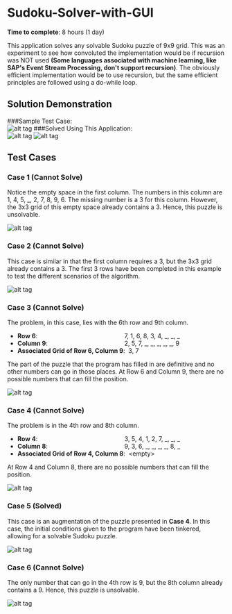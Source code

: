 # Sudoku-Solver-with-GUI
**Time to complete**: 8 hours (1 day)

This application solves any solvable Sudoku puzzle of 9x9 grid. This was an experiment to see how convoluted the implementation would be if recursion was NOT used **(Some languages associated with machine learning, like SAP's Event Stream Processing, don't support recursion)**. The obviously efficient implementation would be to use recursion, but the same efficient principles are followed using a do-while loop.
## Solution Demonstration 
###Sample Test Case:  
![alt tag](https://github.com/PrasaanthSridharan/Sudoku-Solver-with-GUI/blob/master/images/TestCase1.png)
###Solved Using This Application:  
![alt tag](https://github.com/PrasaanthSridharan/Sudoku-Solver-with-GUI/blob/master/images/1.1.png) 
![alt tag](https://github.com/PrasaanthSridharan/Sudoku-Solver-with-GUI/blob/master/images/1.2.png)
## Test Cases
### Case 1 (Cannot Solve)
Notice the empty space in the first column. The numbers in this column are 1, 4, 5, _, 2, 7, 8, 9, 6. The missing number is a 3 for this column. However, the 3x3 grid of this empty space already contains a 3. Hence, this puzzle is unsolvable.  
  
![alt tag](https://github.com/PrasaanthSridharan/Sudoku-Solver-with-GUI/blob/master/images/1.3.png)

### Case 2 (Cannot Solve)
This case is similar in that the first column requires a 3, but the 3x3 grid already contains a 3. The first 3 rows have been completed in this example to test the different scenarios of the algorithm.  
  
![alt tag](https://github.com/PrasaanthSridharan/Sudoku-Solver-with-GUI/blob/master/images/1.4.png)

### Case 3 (Cannot Solve)
The problem, in this case, lies with the 6th row and 9th column.  
- **Row 6**:&nbsp;&nbsp;&nbsp;&nbsp;&nbsp;&nbsp;&nbsp;&nbsp;&nbsp;&nbsp;&nbsp;&nbsp;&nbsp;&nbsp;&nbsp;&nbsp;&nbsp;&nbsp;&nbsp;&nbsp;&nbsp;&nbsp;&nbsp;&nbsp;&nbsp;&nbsp;&nbsp;&nbsp;&nbsp;&nbsp;&nbsp;&nbsp;&nbsp;&nbsp;&nbsp;&nbsp;&nbsp;&nbsp;&nbsp;&nbsp;&nbsp;&nbsp;&nbsp;&nbsp;&nbsp;&nbsp;&nbsp;&nbsp;&nbsp;&nbsp;&nbsp;7, 1, 6, 8, 3, 4, _, _, _  
- **Column 9**:&nbsp;&nbsp;&nbsp;&nbsp;&nbsp;&nbsp;&nbsp;&nbsp;&nbsp;&nbsp;&nbsp;&nbsp;&nbsp;&nbsp;&nbsp;&nbsp;&nbsp;&nbsp;&nbsp;&nbsp;&nbsp;&nbsp;&nbsp;&nbsp;&nbsp;&nbsp;&nbsp;&nbsp;&nbsp;&nbsp;&nbsp;&nbsp;&nbsp;&nbsp;&nbsp;&nbsp;&nbsp;&nbsp;&nbsp;&nbsp;&nbsp;&nbsp;&nbsp;&nbsp;&nbsp;2, 5, 7, _, _, _, _, _, 9  
- **Associated Grid of Row 6, Column 9**: &nbsp;3, 7  

The part of the puzzle that the program has filled in are definitive and no other numbers can go in those places. At Row 6 and Column 9, there are no possible numbers that can fill the position.  
  
![alt tag](https://github.com/PrasaanthSridharan/Sudoku-Solver-with-GUI/blob/master/images/1.5.png)

### Case 4 (Cannot Solve)
The problem is in the 4th row and 8th column.
- **Row 4**:&nbsp;&nbsp;&nbsp;&nbsp;&nbsp;&nbsp;&nbsp;&nbsp;&nbsp;&nbsp;&nbsp;&nbsp;&nbsp;&nbsp;&nbsp;&nbsp;&nbsp;&nbsp;&nbsp;&nbsp;&nbsp;&nbsp;&nbsp;&nbsp;&nbsp;&nbsp;&nbsp;&nbsp;&nbsp;&nbsp;&nbsp;&nbsp;&nbsp;&nbsp;&nbsp;&nbsp;&nbsp;&nbsp;&nbsp;&nbsp;&nbsp;&nbsp;&nbsp;&nbsp;&nbsp;&nbsp;&nbsp;&nbsp;&nbsp;&nbsp;&nbsp;3, 5, 4, 1, 2, 7, _, _, _  
- **Column 8**:&nbsp;&nbsp;&nbsp;&nbsp;&nbsp;&nbsp;&nbsp;&nbsp;&nbsp;&nbsp;&nbsp;&nbsp;&nbsp;&nbsp;&nbsp;&nbsp;&nbsp;&nbsp;&nbsp;&nbsp;&nbsp;&nbsp;&nbsp;&nbsp;&nbsp;&nbsp;&nbsp;&nbsp;&nbsp;&nbsp;&nbsp;&nbsp;&nbsp;&nbsp;&nbsp;&nbsp;&nbsp;&nbsp;&nbsp;&nbsp;&nbsp;&nbsp;&nbsp;&nbsp;&nbsp;9, 3, 6, _, _, _, _, 8, _  
- **Associated Grid of Row 4, Column 8**: &nbsp;&lt;empty&gt;  

At Row 4 and Column 8, there are no possible numbers that can fill the position.  
  
![alt tag](https://github.com/PrasaanthSridharan/Sudoku-Solver-with-GUI/blob/master/images/1.6.png)

### Case 5 (Solved)
This case is an augmentation of the puzzle presented in **Case 4**. In this case, the initial conditions given to the program have been tinkered, allowing for a solvable Sudoku puzzle.  
  
![alt tag](https://github.com/PrasaanthSridharan/Sudoku-Solver-with-GUI/blob/master/images/1.7d.png)

### Case 6 (Cannot Solve)
The only number that can go in the 4th row is 9, but the 8th column already contains a 9. Hence, this puzzle is unsolvable.  
  
![alt tag](https://github.com/PrasaanthSridharan/Sudoku-Solver-with-GUI/blob/master/images/1.8.png)
